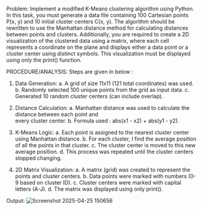Problem: Implement a modified K-Means clustering algorithm using Python. In this task, you must generate a data file containing 100 Cartesian points P(x, y) and 10 initial cluster centers C(x, y). The algorithm should be rewritten to use the Manhattan distance method for calculating distances between points and clusters. Additionally, you are required to create a 2D visualization of the clustered data using a matrix, where each cell represents a coordinate on the plane and displays either a data point or a cluster center using distinct symbols. This visualization must be displayed using only the print() function.

PROCEDURE/ANALYSIS: 
Steps are given in below : 
1. Data Generation:
a. A grid of size 11x11 (121 total coordinates) was used.
b. Randomly selected 100 unique points from the grid as input data.
c. Generated 10 random cluster centers (can include overlap).

2. Distance Calculation:
   a. Manhattan distance was used to calculate the distance between each point and    
      every cluster center.
   b. Formula used :  abs(x1 - x2) + abs(y1 - y2).
   
4. K-Means Logic:
   a. Each point is assigned to the nearest cluster center using Manhattan distance.
   b. For each cluster, I find the average position of all the points in that cluster.
   c. The cluster center is moved to this new average position.
   d. This process was repeated until the cluster centers stopped changing.

5. 2D Matrix Visualization:
   a. A matrix (grid) was created to represent the points and cluster centers.
   b. Data points were marked with numbers (0-9 based on cluster ID).
   c. Cluster centers were marked with capital letters (A-J).
   d. The matrix was displayed using only print().


Output: 
![Screenshot 2025-04-25 150656](https://github.com/user-attachments/assets/a692830c-abdc-4622-a1cf-78a419a1dea9)
